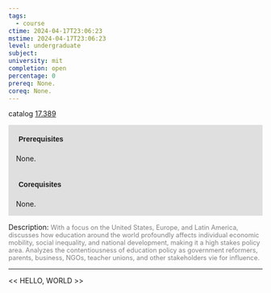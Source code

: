 ```yaml
---
tags:
  - course
ctime: 2024-04-17T23:06:23
mstime: 2024-04-17T23:06:23
level: undergraduate
subject: 
university: mit
completion: open
percentage: 0
prereq: None.
coreq: None.
---
```


catalog [17.389](http://student.mit.edu/catalog/m17a.html#17.389)

<span style="display: block; padding: 15px; background-color: rgb(100, 100, 100, 0.2);"><font id="m_prereq1576_0" style="display: block; font-family: Arial, sans-serif; font-weight: bold; padding: 5px">Prerequisites</font><br><span id="prereq1576_0">None.</span></span>
<span style="display: block; padding: 15px; background-color: rgb(100, 100, 100, 0.2);"><font id="m_coreq1576_0" style="display: block; font-family: Arial, sans-serif; font-weight: bold; padding: 5px">Corequisites</font><br><span id="coreq1576_0">None.</span></span>

<font style="">Description:</font>
<font style="color: grey; font-size: 0.8rem;">With a focus on the United States, Europe, and Latin America, discusses how education around the world profoundly affects individual economic mobility, social inequality, and national development, making it a high stakes policy area. Analyzes the contentiousness of education policy as government reformers, parents, business, NGOs, teacher unions, and other stakeholders vie for influence.</font>



---

<< HELLO, WORLD >>
